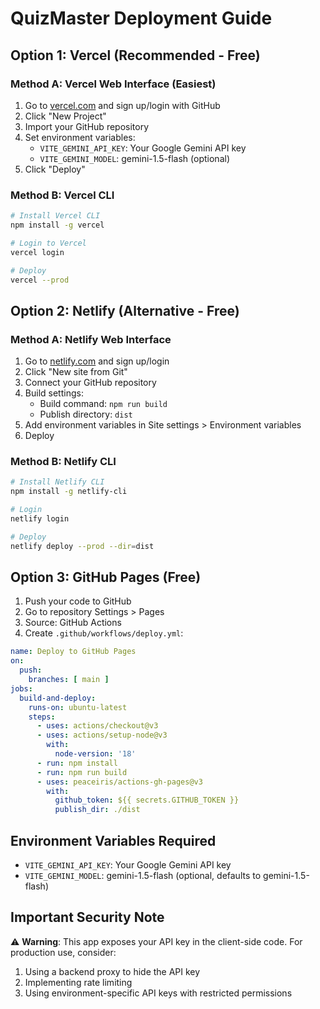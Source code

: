 # QuizMaster Deployment Guide

## Option 1: Vercel (Recommended - Free)

### Method A: Vercel Web Interface (Easiest)
1. Go to [vercel.com](https://vercel.com) and sign up/login with GitHub
2. Click "New Project"
3. Import your GitHub repository
4. Set environment variables:
   - `VITE_GEMINI_API_KEY`: Your Google Gemini API key
   - `VITE_GEMINI_MODEL`: gemini-1.5-flash (optional)
5. Click "Deploy"

### Method B: Vercel CLI
```bash
# Install Vercel CLI
npm install -g vercel

# Login to Vercel
vercel login

# Deploy
vercel --prod
```

## Option 2: Netlify (Alternative - Free)

### Method A: Netlify Web Interface
1. Go to [netlify.com](https://netlify.com) and sign up/login
2. Click "New site from Git"
3. Connect your GitHub repository
4. Build settings:
   - Build command: `npm run build`
   - Publish directory: `dist`
5. Add environment variables in Site settings > Environment variables
6. Deploy

### Method B: Netlify CLI
```bash
# Install Netlify CLI
npm install -g netlify-cli

# Login
netlify login

# Deploy
netlify deploy --prod --dir=dist
```

## Option 3: GitHub Pages (Free)

1. Push your code to GitHub
2. Go to repository Settings > Pages
3. Source: GitHub Actions
4. Create `.github/workflows/deploy.yml`:

```yaml
name: Deploy to GitHub Pages
on:
  push:
    branches: [ main ]
jobs:
  build-and-deploy:
    runs-on: ubuntu-latest
    steps:
      - uses: actions/checkout@v3
      - uses: actions/setup-node@v3
        with:
          node-version: '18'
      - run: npm install
      - run: npm run build
      - uses: peaceiris/actions-gh-pages@v3
        with:
          github_token: ${{ secrets.GITHUB_TOKEN }}
          publish_dir: ./dist
```

## Environment Variables Required

- `VITE_GEMINI_API_KEY`: Your Google Gemini API key
- `VITE_GEMINI_MODEL`: gemini-1.5-flash (optional, defaults to gemini-1.5-flash)

## Important Security Note

⚠️ **Warning**: This app exposes your API key in the client-side code. For production use, consider:
1. Using a backend proxy to hide the API key
2. Implementing rate limiting
3. Using environment-specific API keys with restricted permissions
